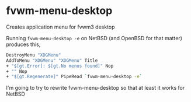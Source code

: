 # fvwm-menu-desktop
Creates application menu for fvwm3 desktop

Running `fvwm-menu-desktop -e` on NetBSD (and OpenBSD for that matter) produces this,

```bash
DestroyMenu "XDGMenu"
AddToMenu "XDGMenu" "XDGMenu" Title
+ "$[gt.Error]: $[gt.No menus found]" Nop
+ "" Nop
+ "$[gt.Regenerate]" PipeRead `fvwm-menu-desktop -e`
```

I'm going to try to rewrite fvwm-menu-desktop so that at least it works for NetBSD

